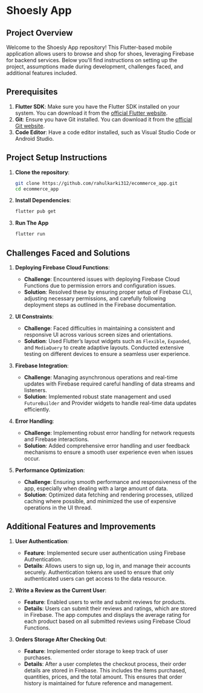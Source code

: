 # Shoesly App

## Project Overview

Welcome to the Shoesly App repository! This Flutter-based mobile application allows users to browse and shop for shoes, leveraging Firebase for backend services. Below you'll find instructions on setting up the project, assumptions made during development, challenges faced, and additional features included.


## Prerequisites
1. **Flutter SDK**: Make sure you have the Flutter SDK installed on your system. You can download it from the [official Flutter website](https://flutter.dev/docs/get-started/install).
2. **Git**: Ensure you have Git installed. You can download it from the [official Git website](https://git-scm.com/downloads).
3. **Code Editor**: Have a code editor installed, such as Visual Studio Code or Android Studio.

## Project Setup Instructions

1. **Clone the repository**:

   ```bash
   git clone https://github.com/rahulkarki312/ecommerce_app.git
   cd ecommerce_app

2.  **Install Dependencies**:
    ```bash
    flutter pub get
    
3.  **Run The App**
    ```bash
    flutter run

## Challenges Faced and Solutions

1. **Deploying Firebase Cloud Functions**:
   - **Challenge**: Encountered issues with deploying Firebase Cloud Functions due to permission errors and configuration issues.
   - **Solution**: Resolved these by ensuring proper setup of Firebase CLI, adjusting necessary permissions, and carefully following deployment steps as outlined in the Firebase documentation.

2. **UI Constraints**:
   - **Challenge**: Faced difficulties in maintaining a consistent and responsive UI across various screen sizes and orientations.
   - **Solution**: Used Flutter’s layout widgets such as `Flexible`, `Expanded`, and `MediaQuery` to create adaptive layouts. Conducted extensive testing on different devices to ensure a seamless user experience.

3. **Firebase Integration**:
   - **Challenge**: Managing asynchronous operations and real-time updates with Firebase required careful handling of data streams and listeners.
   - **Solution**: Implemented robust state management and used `FutureBuilder` and Provider widgets to handle real-time data updates efficiently.

4. **Error Handling**:
   - **Challenge**: Implementing robust error handling for network requests and Firebase interactions.
   - **Solution**: Added comprehensive error handling and user feedback mechanisms to ensure a smooth user experience even when issues occur.

5. **Performance Optimization**:
   - **Challenge**: Ensuring smooth performance and responsiveness of the app, especially when dealing with a large amount of data.
   - **Solution**: Optimized data fetching and rendering processes, utilized caching where possible, and minimized the use of expensive operations in the UI thread.


## Additional Features and Improvements

1. **User Authentication**:
   - **Feature**: Implemented secure user authentication using Firebase Authentication.
   - **Details**: Allows users to sign up, log in, and manage their accounts securely. Authentication tokens are used to ensure that only authenticated users can get access to the data resource.

2. **Write a Review as the Current User**:
   - **Feature**: Enabled users to write and submit reviews for products.
   - **Details**: Users can submit their reviews and ratings, which are stored in Firebase. The app computes and displays the average rating for each product based on all submitted reviews using Firebase Cloud Functions.

3. **Orders Storage After Checking Out**:
   - **Feature**: Implemented order storage to keep track of user purchases.
   - **Details**: After a user completes the checkout process, their order details are stored in Firebase. This includes the items purchased, quantities, prices, and the total amount. This ensures that order history is maintained for future reference and management.
